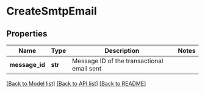 # CreateSmtpEmail

## Properties
Name | Type | Description | Notes
------------ | ------------- | ------------- | -------------
**message_id** | **str** | Message ID of the transactional email sent | 

[[Back to Model list]](../README.md#documentation-for-models) [[Back to API list]](../README.md#documentation-for-api-endpoints) [[Back to README]](../README.md)

